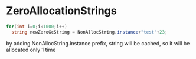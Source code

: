 # ZeroAllocationStrings

```csharp
for(int i=0;i<1000;i++) 
  string newZeroGcString = NonAllocString.instance+"test"+23;
```

by adding NonAllocString.instance prefix, string will be cached, so it will be allocated only 1 time
